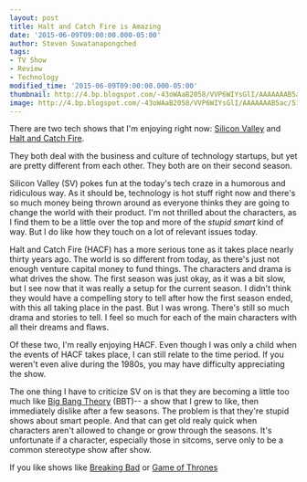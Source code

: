 ```yaml
---
layout: post
title: Halt and Catch Fire is Amazing
date: '2015-06-09T09:00:00.000-05:00'
author: Steven Suwatanapongched
tags:
- TV Show
- Review
- Technology
modified_time: '2015-06-09T09:00:00.000-05:00'
thumbnail: http://4.bp.blogspot.com/-43oWAaB2058/VVP6WIYsGlI/AAAAAAAB5ac/51I-ngg8GOU/s600/Top-5-YouTubes-for-Comic-Geeks.jpg
image: http://4.bp.blogspot.com/-43oWAaB2058/VVP6WIYsGlI/AAAAAAAB5ac/51I-ngg8GOU/s640/Top-5-YouTubes-for-Comic-Geeks.jpg
---
```


There are two tech shows that I'm enjoying right now: [Silicon Valley](http://www.imdb.com/title/tt2575988/) and [Halt and Catch Fire](http://www.imdb.com/title/tt2543312/). 

They both deal with the business and culture of technology startups, but yet are pretty different from each other. They both are  on their second season.

Silicon Valley (SV) pokes fun at the today's tech craze in a humorous and ridiculous way. As it should be, technology is hot stuff right now and there's so much money being thrown around as everyone thinks they are going to change the world with their product. I'm not thrilled about the characters, as I find them to be a little over the top and more of the <i>stupid smart</i> kind of way. But I do like how they touch on a lot of relevant issues today.

Halt and Catch Fire (HACF) has a more serious tone as it takes place nearly thirty years ago. The world is so different from today, as there's just not enough venture capital money to fund things. The characters and drama is what drives the show. The first season was just okay, as it was a bit slow, but I see now that it was really a setup for the current season. I didn't think they would have a compelling story to tell after how the first season ended, with this all taking place in the past. But I was wrong. There's still so much drama and stories to tell. I feel so much for each of the main characters with all their dreams and flaws.

Of these two, I'm really enjoying HACF. Even though I was only a child when the events of HACF takes place, I can still relate to the time period. If you weren't even alive during the 1980s, you may have difficulty appreciating the show.

The one thing I have to criticize SV on is that they are becoming a little too much like [Big Bang Theory](http://www.imdb.com/title/tt0898266/) (BBT)-- a show that I grew to like, then immediately dislike after a few seasons. The problem is that they're stupid shows about smart people. And that can get old realy quick when characters aren't allowed to change or grow through the seasons. It's unfortunate if a character, especially those in sitcoms, serve only to be a common stereotype show after show.

If you like shows like [Breaking Bad](http://www.imdb.com/title/tt0903747/) or [Game of Thrones](http://www.imdb.com/title/tt0944947/)
